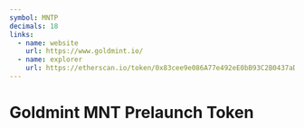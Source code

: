 ```yaml
---
symbol: MNTP
decimals: 18
links:
  - name: website
    url: https://www.goldmint.io/
  - name: explorer
    url: https://etherscan.io/token/0x83cee9e086A77e492eE0bB93C2B0437aD6fdECCc
---
```


# Goldmint MNT Prelaunch Token
